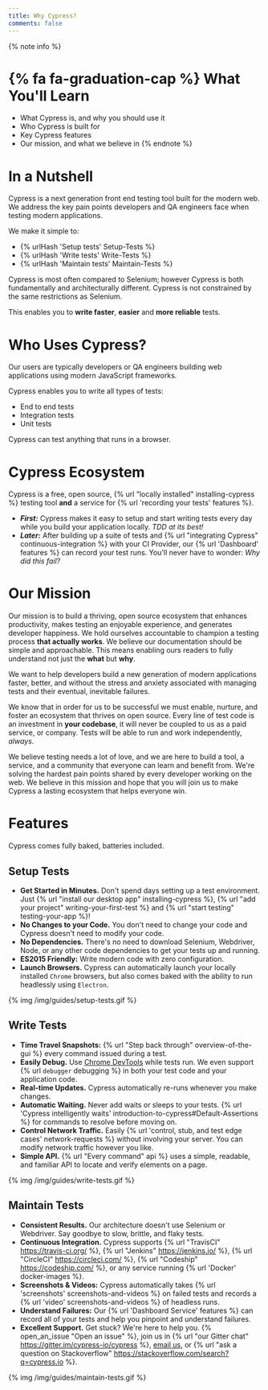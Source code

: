 ```yaml
---
title: Why Cypress?
comments: false
---
```


{% note info %}
# {% fa fa-graduation-cap %} What You'll Learn

- What Cypress is, and why you should use it
- Who Cypress is built for
- Key Cypress features
- Our mission, and what we believe in
{% endnote %}

# In a Nutshell

Cypress is a next generation front end testing tool built for the modern web. We address the key pain points developers and QA engineers face when testing modern applications.

We make it simple to:

- {% urlHash 'Setup tests' Setup-Tests %}
- {% urlHash 'Write tests' Write-Tests %}
- {% urlHash 'Maintain tests' Maintain-Tests %}

Cypress is most often compared to Selenium; however Cypress is both fundamentally and architecturally different. Cypress is not  constrained by the same restrictions as Selenium.

This enables you to **write faster**, **easier** and **more reliable** tests.

# Who Uses Cypress?

Our users are typically developers or QA engineers building web applications using modern JavaScript frameworks.

Cypress enables you to write all types of tests:

- End to end tests
- Integration tests
- Unit tests

Cypress can test anything that runs in a browser.

# Cypress Ecosystem

Cypress is a free, open source, {% url "locally installed" installing-cypress %} testing tool **and** a service for {% url 'recording your tests' features %}.

- ***First:*** Cypress makes it easy to setup and start writing tests every day while you build your application locally. *TDD at its best!*
- ***Later:*** After building up a suite of tests and {% url "integrating Cypress" continuous-integration %} with your CI Provider, our  {% url 'Dashboard' features %} can record your test runs. You'll never have to wonder: *Why did this fail?*

# Our Mission

Our mission is to build a thriving, open source ecosystem that enhances productivity, makes testing an enjoyable experience, and generates developer happiness. We hold ourselves accountable to champion a testing process **that actually works**. We believe our documentation should be simple and approachable. This means  enabling ours readers to fully understand not just the **what** but **why**.

We want to help developers build a new generation of modern applications faster, better, and without the stress and anxiety associated with managing tests and their eventual, inevitable failures.

We know that in order for us to be successful we must enable, nurture, and foster an ecosystem that thrives on open source. Every line of test code is an investment in **your codebase**, it will never be coupled to us as a paid service, or company. Tests will be able to run and work independently, *always*.

We believe testing needs a lot of love, and we are here to build a tool, a service, and a community that everyone can learn and benefit from. We're solving the hardest pain points shared by every developer working on the web. We believe in this mission and hope that you will join us to make Cypress a lasting ecosystem that helps everyone win.

# Features

Cypress comes fully baked, batteries included.

## Setup Tests

- **Get Started in Minutes.** Don't spend days setting up a test environment. Just {% url "install our desktop app" installing-cypress %}, {% url "add your project" writing-your-first-test %} and {% url "start testing" testing-your-app %}!
- **No Changes to your Code.** You don't need to change your code and Cypress doesn't need to modify your code.
- **No Dependencies.** There's no need to download Selenium, Webdriver, Node, or any other code dependencies to get your tests up and running.
- **ES2015 Friendly:** Write modern code with zero configuration.
- **Launch Browsers.** Cypress can automatically launch your locally installed `Chrome` browsers, but also comes baked with the ability to run headlessly using `Electron`.

{% img /img/guides/setup-tests.gif %}

## Write Tests

- **Time Travel Snapshots:** {% url "Step back through" overview-of-the-gui %} every command issued during a test.
- **Easily Debug.** Use [Chrome DevTools](https://developer.chrome.com/devtools) while tests run. We even support {% url `debugger` debugging %} in both your test code and your application code.
- **Real-time Updates.** Cypress automatically re-runs whenever you make changes.
- **Automatic Waiting.** Never add waits or sleeps to your tests. {% url 'Cypress intelligently waits' introduction-to-cypress#Default-Assertions %} for commands to resolve before moving on.
- **Control Network Traffic.** Easily {% url 'control, stub, and test edge cases' network-requests %} without involving your server. You can modify network traffic however you like.
- **Simple API.** {% url "Every command" api %} uses a simple, readable, and familiar API to locate and verify elements on a page.

{% img /img/guides/write-tests.gif %}

## Maintain Tests

- **Consistent Results.** Our architecture doesn't use Selenium or Webdriver. Say goodbye to slow, brittle, and flaky tests.
- **Continuous Integration.** Cypress supports {% url "TravisCI" https://travis-ci.org/ %}, {% url "Jenkins" https://jenkins.io/ %}, {% url "CircleCI" https://circleci.com/ %}, {% url "Codeship" https://codeship.com/ %}, or any service running {% url 'Docker' docker-images %}.
- **Screenshots & Videos:** Cypress automatically takes {% url 'screenshots' screenshots-and-videos %} on failed tests and records a {% url 'video' screenshots-and-videos %} of headless runs.
- **Understand Failures:** Our {% url 'Dashboard Service' features %} can record all of your tests and help you pinpoint and understand failures.
- **Excellent Support.** Get stuck? We're here to help you. {% open_an_issue "Open an issue" %}, join us in {% url "our Gitter chat" https://gitter.im/cypress-io/cypress %}, [email us](mailto:support@cypress.io), or {% url "ask a question on Stackoverflow" https://stackoverflow.com/search?q=cypress.io %}.

{% img /img/guides/maintain-tests.gif %}
